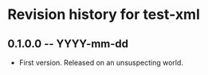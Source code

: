 # Revision history for test-xml

## 0.1.0.0 -- YYYY-mm-dd

* First version. Released on an unsuspecting world.
